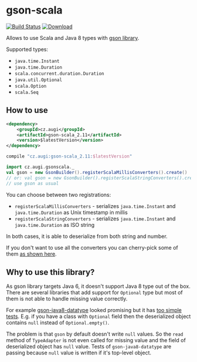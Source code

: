 # gson-scala

[![Build Status](https://travis-ci.org/augi/gson-scala.svg?branch=master)](https://travis-ci.org/augi/gson-scala) [![Download](https://api.bintray.com/packages/augi/maven/gson-scala_2.11/images/download.svg) ](https://bintray.com/augi/maven/gson-scala_2.11/_latestVersion)

Allows to use Scala and Java 8 types with [gson library](https://github.com/google/gson).

Supported types:
* `java.time.Instant`
* `java.time.Duration`
* `scala.concurrent.duration.Duration`
* `java.util.Optional`
* `scala.Option`
* `scala.Seq`

## How to use
```xml
<dependency>
    <groupId>cz.augi</groupId>
    <artifactId>gson-scala_2.11</artifactId>
    <version>$latestVersion</version>
</dependency>
```

```gradle
compile "cz.augi:gson-scala_2.11:$latestVersion"
```

```scala
import cz.augi.gsonscala._
val gson = new GsonBuilder().registerScalaMillisConverters().create()
// or: val gson = new GsonBuilder().registerScalaStringConverters().create()
// use gson as usual
```

You can choose between two registrations:
* `registerScalaMillisConverters` - serializes `java.time.Instant` and `java.time.Duration` as Unix timestamp in millis
* `registerScalaStringConverters` - serializes `java.time.Instant` and `java.time.Duration` as ISO string

In both cases, it is able to deserialize from both string and number.

If you don't want to use all the converters you can cherry-pick some of them [as shown here](https://github.com/augi/gson-scala/blob/master/src/main/scala/cz/augi/gsonscala/package.scala).

## Why to use this library?
As gson library targets Java 6, it doesn't support Java 8 type out of the box. There are several libraries that add support
for `Optional` type but most of them is not able to handle missing value correctly.
 
For example [gson-java8-datatype](https://github.com/caoqianli/gson-java8-datatype) looked promising but
it has [too simple tests](https://github.com/caoqianli/gson-java8-datatype/blob/master/src/test/java/net/dongliu/gson/GsonJava8TypeAdapterFactoryTest.java).
E.g. if you have a class with `Optional` field then the deserialized object contains `null` instead of `Optional.empty()`.

The problem is that `gson` by default doesn't write `null` values. So the `read` method of `TypeAdapter` is not even called for missing value
and the field of deserialized object has `null` value. Tests of `gson-java8-datatype` are passing because `null` value is written if it's top-level object.
